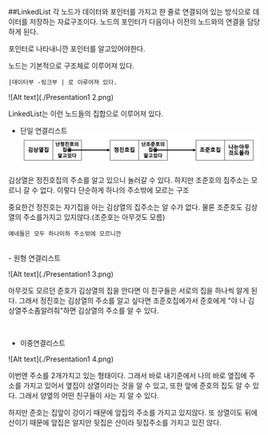 ##LinkedList
 각 노드가 데이터와 포인터를 가지고 한 줄로 연결되어  있는 방식으로 데이터를 저장하는 자료구조이다. 
노드의 포인터가 다음이나 이전의 노드와의 연결을 담당하게 된다.

포인터로 나타내니깐 포인터를 알고있어야한다.

 노드는 기본적으로 구조체로 이루어져 있다.
 ```
 |데이터부 -링크부 | 로 이루어져 있다.
 ```

![Alt text](./Presentation1 2.png)


LinkedList는 이런 노드들의 집합으로 이루어져 있다.



- 단일 연결리스트
![Alt text](./Presentation1.png)



김상열은 정진호집의 주소를 알고 있으니 놀러갈 수 있다.
하지만 조준호의 집주소는 모르니 갈 수 없다.
이렇다 단순하게 하나의 주소밖에 모르는 구조 

중요한건  정진호는 자기집을 아는 김상열의 집주소는 알 수가 없다.  물론 조준호도 김상열의 주소를가지고 있지않다.(조준호는 아무것도 모름)
```
얘네들은 모두 하나이하 주소밖에 모르니깐
```

<br>
- 원형 연결리스트

![Alt text](./Presentation1 3.png)

아무것도 모르던 준호가  김상열의 집을 안다면 이 친구들은 서로의 집을 하나씩 알게 된다. 그래서  정진호는 김상열의 주소를 알고 싶다면 조준호집에가서 준호에게
 "야 나 김상열주소좀알려줘"하면
  김상열의 주소를 알 수 있다.  

<br>

- 이중연결리스트

![Alt text](./Presentation1 4.png)


이번엔 주소를 2개가지고 있는 형태이다. 그래서 바로 내기준에서 나의 바로 옆집에   주소를 가지고 있어서 옆집이 상열이라는 것을 알 수 있고, 또한 앞에 준호의 집도 알 수 있다. 그래서  양옆의 어떤 친구들이 사는 지 알 수 있다. 

하지만 준호는  집앞이 강이기 때문에 앞집의 주소를 가지고 있지않다. 
또 상열이도 뒤에 산이기 때문에 앞집은 알지만 뒷집은 산이라 뒷집주소를 가지고 있진 않다.

